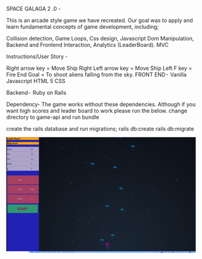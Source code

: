 SPACE GALAGA 2 .0 -

This is an arcade style game we have recreated. Our goal was to apply and learn fundamental concepts of game development, including; 

Collision detection, Game Loops, Css design, Javascript Dom Manipulation, Backend and Frontend Interaction, Analytics (LeaderBoard). MVC

Instructions/User Story -

Right arrow key = Move Ship Right  Left arrow key = Move Ship Left F key = Fire End Goal = To shoot aliens falling from the sky. FRONT END -  Vanilla Javascript  HTML 5  CSS

Backend -  Ruby on Rails

Dependency- The game works without these dependencies. Although if you want high scores and leader board to work please run the below. change directory to game-api and run bundle

create the rails database and run migrations; rails db:create rails db:migrate

<img src= "./assets/galaga.png"/>
